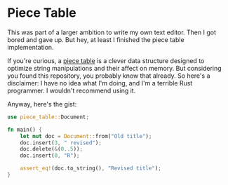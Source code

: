 # Piece Table
This was part of a larger ambition to write my own text editor. Then I got
bored and gave up. But hey, at least I finished the piece table
implementation.

If you're curious, a [piece table](https://darrenburns.net/posts/piece-table/)
is a clever data structure designed to optimize string manipulations and their
affect on memory. But considering you found this repository, you probably know
that already. So here's a disclaimer: I have no idea what I'm doing, and I'm
a terrible Rust programmer. I wouldn't recommend using it.

Anyway, here's the gist:
```rust
use piece_table::Document;

fn main() {
    let mut doc = Document::from("Old title");
    doc.insert(3, " revised");
    doc.delete(&(0..5));
    doc.insert(0, "R");

    assert_eq!(doc.to_string(), "Revised title");
}
```
